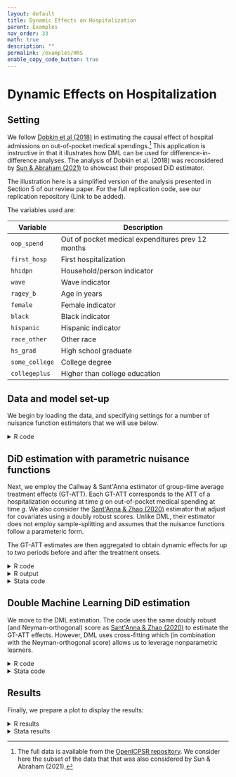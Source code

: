 ```yaml
---
layout: default
title: Dynamic Effects on Hospitalization
parent: Examples
nav_order: 33
math: true
description: ""
permalink: /examples/HRS
enable_copy_code_button: true
---
```


# Dynamic Effects on Hospitalization

## Setting

We follow [Dobkin et al (2018)](https://www.aeaweb.org/articles?id=10.1257/aer.20161038) in estimating the causal effect of hospital admissions on out-of-pocket medical spendings.[^bhnote] This application is instructive in that it illustrates how DML can be used for difference-in-difference analyses. The analysis of Dobkin et al. (2018) was reconsidered by [Sun & Abraham (2021)](https://doi.org/10.1016/j.jeconom.2020.09.006) to showcast their proposed DiD estimator. 

[^bhnote]: The full data is available from the [OpenICPSR repository](https://www.openicpsr.org/openicpsr/project/116186/version/V1/view?path=/openicpsr/116186/fcr:versions/V1&type=project). We consider here the subset of the data that that was also considered by Sun & Abraham (2021).

The illustration here is a simplified version of the analysis presented in Section 5 of our review paper. For the full replication code, see our replication repository (Link to be added).

The variables used are:

| Variable | Description |
| ----------- | ----------------|
| `oop_spend` | Out of pocket medical expenditures prev 12 months|
| `first_hosp` | First hospitalization |
| `hhidpn` | Household/person indicator |
| `wave` | Wave indicator |
| `ragey_b` | Age in years |
| `female` | Female indicator |         
| `black` | Black indicator |          
| `hispanic` | Hispanic indicator |         
| `race_other` | Other race |           
| `hs_grad` | High school graduate |
| `some_college` | College degree |         
| `collegeplus` | Higher than college education |       

## Data and model set-up

We begin by loading the data, and specifying settings for a number of nuisance function estimators that we will use below. 

<details markdown="block">
<summary>R code</summary>

Note that for the DiD analyses to run in R, you will need to install a modified version of the original `did` package by Callaway & Santa'Anna.

```
# Hard-coded hyperparameters
library("did")
#devtools::install_github("thomaswiemann/did",ref="dev-ddml")
library(ddml)
library(readr)

dat <- read_csv("https://dmlguide.github.io/assets/dta/HRS_long.csv")

# Learners for E[Y|D=0,X] estimation
learners = list(
  list(fun = ols),
  list(fun = mdl_glmnet,
      args = list(alpha = 1)),
  list(fun = mdl_glmnet,
       args = list(alpha = 0)),
  list(fun = mdl_ranger,
      args = list(num.trees = 1000, # random forest, high regularization
                  min.node.size = 100)),
  list(fun = mdl_ranger,
      args = list(num.trees = 1000, # random forest, medium regularization
                  min.node.size = 10)),
  list(fun = mdl_ranger,
      args = list(num.trees = 1000, # random forest, low regularization
                  min.node.size = 1)))

# Hard-code learners for treatment reduced-form
learners_DX = list(
  list(fun = mdl_glm,
      args = list(family = "binomial")),
  list(fun = mdl_glmnet,
      args = list(family = "binomial", # logit-lasso
                  alpha = 1)),
  list(fun = mdl_glmnet,
      args = list(family = "binomial", # logit-ridge
                  alpha = 0)),
  list(fun = mdl_ranger,
      args = list(num.trees = 1000, # random forest, high regularization
                  min.node.size = 100)),
  list(fun = mdl_ranger,
      args = list(num.trees = 1000, # random forest, medium regularization
                  min.node.size = 10)),
  list(fun = mdl_ranger,
      args = list(num.trees = 1000, # random forest, low regularization
                  min.node.size = 1)))
```

</details>

## DiD estimation with parametric nuisance functions

Next, we employ the Callway & Sant'Anna estimator of group-time average treatment effects (GT-ATT). Each GT-ATT corresponds to the ATT of a hospitalization occuring at time $g$ on out-of-pocket medical spending at time $g$.
We also consider the [Sant'Anna & Zhao (2020)](https://doi.org/10.1016/j.jeconom.2020.06.003) estimator that adjust for covariates using a doubly robust scores. Unlike DML, their estimator does not employ sample-splitting and assumes that the nuisance functions follow a parameteric form.

The GT-ATT estimates are then aggregated to obtain dynamic effects for up to two periods before and after the treatment onsets.  

<details markdown="block">
<summary>R code</summary>

```
# Without controls
attgt_0 <- att_gt(yname = "oop_spend",
                  gname = "first_hosp",
                  idname = "hhidpn",
                  tname = "wave",
                  control_group = "notyettreated",
                  xformla = NULL,
                  data = dat,
                  bstrap=FALSE)
dyn_0 <- aggte(attgt_0, type = "dynamic", bstrap = FALSE)

# With controls
attgt_lm <- att_gt(yname = "oop_spend",
                   gname = "first_hosp",
                   idname = "hhidpn",
                   tname = "wave",
                   control_group = "notyettreated",
                   xformla = ~ ragey_b+ragey_b^2+ragey_b^3+female+black+
                     hispanic+race_other+hs_grad+some_college+collegeplus,
                   data = dat,
                   bstrap=FALSE,
                   est_method = "dr",
                   learners = list(list(fun = ols)),
                   learners_DX = list(list(fun = mdl_glm,
                                           args = list(family = binomial))),
                   type = "average",
                   trim = 0.001)
dyn_lm <- aggte(attgt_lm, type = "dynamic", bstrap = FALSE)
```

</details>

<details markdown="block">
<summary>R output</summary>

```
> attgt_0 

Call:
att_gt(yname = "oop_spend", tname = "wave", idname = "hhidpn", 
    gname = "first_hosp", xformla = NULL, data = dat, control_group = "notyettreated", 
    bstrap = FALSE)

Reference: Callaway, Brantly and Pedro H.C. Sant'Anna.  "Difference-in-Differences with Multiple Time Periods." Journal of Econometrics, Vol. 225, No. 2, pp. 200-230, 2021. <https://doi.org/10.1016/j.jeconom.2020.12.001>, <https://arxiv.org/abs/1803.09015> 

Group-Time Average Treatment Effects:
 Group Time  ATT(g,t) Std. Error [95% Pointwise  Conf. Band]  
     8    8 3028.6250   913.4765       1238.2440    4819.006 *
     8    9 1247.6922   860.7461       -439.3392    2934.724  
     8   10  800.1065  1007.5356      -1174.6271    2774.840  
     9    8 -169.9604  1128.4012      -2381.5861    2041.665  
     9    9 3324.3702   958.7806       1445.1947    5203.546 *
     9   10  106.8378   650.6511      -1168.4149    1382.091  
    10    8   37.8749  1403.3889      -2712.7167    2788.467  
    10    9 -410.5810  1027.0575      -2423.5767    1602.415  
    10   10 3091.5084   995.4291       1140.5031    5042.514 *
---
Signif. codes: `*' confidence band does not cover 0

P-value for pre-test of parallel trends assumption:  0.94949
Control Group:  Not Yet Treated,  Anticipation Periods:  0
Estimation Method:  Doubly Robust
```

</details>

<details markdown="block">
<summary>Stata code</summary>

To be added. 

</details>

## Double Machine Learning DiD estimation

We move to the DML estimation. The code uses the same doubly robust (and Neyman-orthogonal) score as [Sant'Anna & Zhao (2020)](https://doi.org/10.1016/j.jeconom.2020.06.003) to estimate the GT-ATT effects. However, DML uses cross-fitting which (in combination with the Neyman-orthogonal score) allows us to leverage nonparametric learners.

<details markdown="block">
<summary>R code</summary>

```
attgt_dml <- att_gt(yname = "oop_spend",
                    gname = "first_hosp",
                    idname = "hhidpn",
                    tname = "wave",
                    control_group = "notyettreated",
                    xformla = ~ ragey_b+female+black+
                      hispanic+race_other+hs_grad+some_college+collegeplus,
                    data = dat,
                    bstrap=FALSE,
                    est_method = "ddml",
                    learners=learners,
                    learners_DX=learners_DX,
                    ensemble_type="nnls",
                    sample_folds=15,
                    shortstack=TRUE,
                    trim = 0.001,
                    silent=FALSE)
dyn_dml <- aggte(attgt_dml, type = "dynamic", bstrap = FALSE)
```

</details>

<details markdown="block">
<summary>Stata code</summary>

To be added. 

</details>

## Results

Finally, we prepare a plot to display the results:

<details markdown="block">
<summary>R results</summary>

```
res <- bind_rows(
  data.frame(egt=dyn_dml$egt,att=dyn_dml$att.egt,se=dyn_dml$se.egt,estimator="DiD-DML"),
  data.frame(egt=dyn_lm$egt,att=dyn_lm$att.egt,se=dyn_lm$se.egt,estimator="With controls"),
  data.frame(egt=dyn_0$egt,att=dyn_0$att.egt,se=dyn_0$se.egt,estimator="Without controls")
) 
res |>
  ggplot() +
  geom_pointrange(aes(x=egt,y=att,
                      ymin=att-1.96*se,ymax=att+1.96*se,
                      color=estimator),position=position_dodge(width=0.2)) +
  geom_hline(yintercept=0,linetype="dashed") 
```

![HRS results](https://dmlguide.github.io/assets/images/HRS.png "HRS results")

</details>

<details markdown="block">
<summary>Stata results</summary>

To be added. 

</details>

